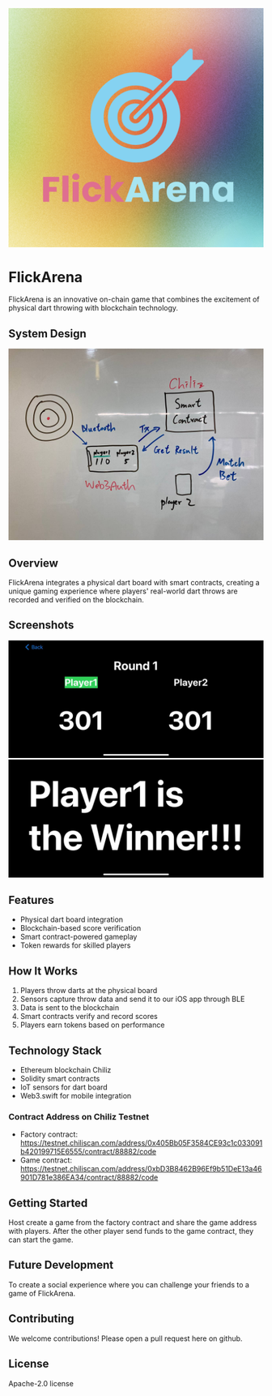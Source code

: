 ![FlickArena Logo](assets/logo.png)
# FlickArena

FlickArena is an innovative on-chain game that combines the excitement of physical dart throwing with blockchain technology.

## System Design
![System Design](assets/system-design.jpeg)

## Overview

FlickArena integrates a physical dart board with smart contracts, creating a unique gaming experience where players' real-world dart throws are recorded and verified on the blockchain.

## Screenshots
![Game Play](assets/game-play.jpeg)
![Winner](assets/winner.jpeg)

## Features

- Physical dart board integration
- Blockchain-based score verification
- Smart contract-powered gameplay
- Token rewards for skilled players

## How It Works

1. Players throw darts at the physical board
2. Sensors capture throw data and send it to our iOS app through BLE
3. Data is sent to the blockchain
4. Smart contracts verify and record scores
5. Players earn tokens based on performance

## Technology Stack

- Ethereum blockchain Chiliz
- Solidity smart contracts
- IoT sensors for dart board
- Web3.swift for mobile integration

### Contract Address on Chiliz Testnet
 - Factory contract: https://testnet.chiliscan.com/address/0x405Bb05F3584CE93c1c033091b420199715E6555/contract/88882/code
 - Game contract: https://testnet.chiliscan.com/address/0xbD3B8462B96Ef9b51DeE13a46901D781e386EA34/contract/88882/code

## Getting Started

Host create a game from the factory contract and share the game address with players.
After the other player send funds to the game contract, they can start the game.

## Future Development

To create a social experience where you can challenge your friends to a game of FlickArena.

## Contributing

We welcome contributions! Please open a pull request here on github.

## License
Apache-2.0 license